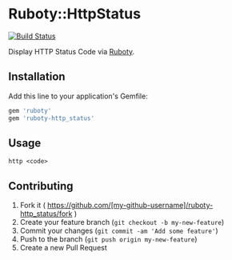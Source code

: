 # Ruboty::HttpStatus

[![Build Status](https://travis-ci.org/tacahilo/ruboty-http_status.svg?branch=master)](https://travis-ci.org/tacahilo/ruboty-http_status)

Display HTTP Status Code via [Ruboty](https://github.com/r7kamura/ruboty).

## Installation

Add this line to your application's Gemfile:

```ruby
gem 'ruboty'
gem 'ruboty-http_status'
```

## Usage

```
http <code>
```

## Contributing

1. Fork it ( https://github.com/[my-github-username]/ruboty-http_status/fork )
2. Create your feature branch (`git checkout -b my-new-feature`)
3. Commit your changes (`git commit -am 'Add some feature'`)
4. Push to the branch (`git push origin my-new-feature`)
5. Create a new Pull Request

